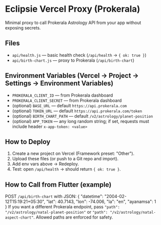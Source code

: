 # Eclipsie Vercel Proxy (Prokerala)

Minimal proxy to call Prokerala Astrology API from your app without exposing secrets.

## Files
- `api/health.js` — basic health check (`/api/health` → `{ ok: true }`)
- `api/birth-chart.js` — proxy to Prokerala (`/api/birth-chart`)

## Environment Variables (Vercel → Project → Settings → Environment Variables)
- `PROKERALA_CLIENT_ID` — from Prokerala dashboard
- `PROKERALA_CLIENT_SECRET` — from Prokerala dashboard
- (optional) `BASE_URL` — default `https://api.prokerala.com`
- (optional) `TOKEN_URL` — default `https://api.prokerala.com/token`
- (optional) `BIRTH_CHART_PATH` — default `/v2/astrology/planet-position`
- (optional) `APP_TOKEN` — any long random string; if set, requests must include header `x-app-token: <value>`

## How to Deploy
1. Create a new project on Vercel (Framework preset: "Other").
2. Upload these files (or push to a Git repo and import).
3. Add env vars above → Redeploy.
4. Test: open `/api/health` → should return `{ ok: true }`.

## How to Call from Flutter (example)
POST `/api/birth-chart` with JSON:
{
  "datetime": "2004-02-12T15:19:21+05:30",
  "lat": 40.7143,
  "lon": -74.006,
  "la": "en",
  "ayanamsa": 1
}
If you want a different Prokerala endpoint, pass `"path": "/v2/astrology/natal-planet-position"` or `"path": "/v2/astrology/natal-aspect-chart"`.
Allowed paths are enforced for safety.
